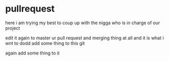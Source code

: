 # pullrequest

here i am trying my best to coup up with the nigga who is in charge of our project

edit it again to master ur pull request and merging thing at all and it is what i wnt to dodd
add some thing to this git


again add some thing to it